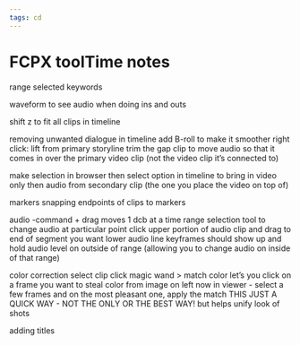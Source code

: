 ```yaml
---
tags: cd
---
```


# FCPX toolTime notes

range selected keywords

waveform to see audio when doing ins and outs

shift z to fit all clips in timeline

removing unwanted dialogue in timeline
add B-roll to make it smoother
right click: lift from primary storyline
trim the gap clip to move audio so that it comes in over the primary video clip (not the video clip it’s connected to)

make selection in browser
then select option in timeline to bring in video only
then audio from secondary clip (the one you place the video on top of)

markers
snapping endpoints of clips to markers

audio
-command + drag moves 1 dcb at a time
range selection tool to change audio at particular point
click upper portion of audio clip and drag to end of segment you want
lower audio line
keyframes should show up and hold audio level on outside of range (allowing you to change audio on inside of that range)

color correction
select clip
click magic wand > match color
let’s you click on a frame you want to steal color from
image on left now in viewer - select a few frames and on the most pleasant one, apply the match
THIS JUST A QUICK WAY - NOT THE ONLY OR THE BEST WAY!
but helps unify look of shots

adding titles